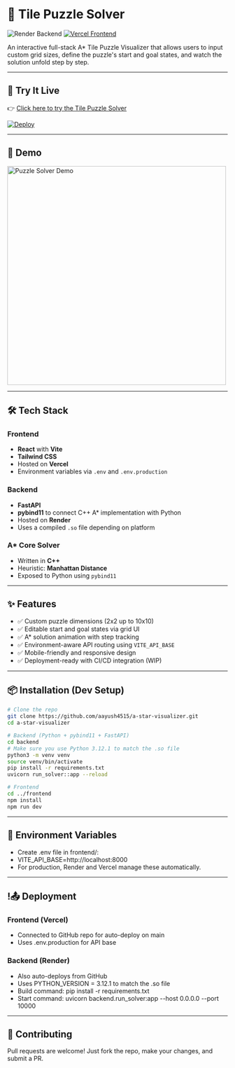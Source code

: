 # 🧩 Tile Puzzle Solver

![Render Backend](https://img.shields.io/badge/render-backend-blue)
[![Vercel Frontend](https://img.shields.io/badge/vercel-frontend-black)](https://tile-puzzle-solver.vercel.app)

An interactive full-stack A* Tile Puzzle Visualizer that allows users to input custom grid sizes, define the puzzle's start and goal states, and watch the solution unfold step by step.

---

## 🚀 Try It Live

👉 [Click here to try the Tile Puzzle Solver](https://tile-puzzle-solver.vercel.app)

[![Deploy](https://vercel.com/button)](https://vercel.com/new/clone?repository-url=https://github.com/aayush4515/a-star-visualizer)

---

## 📸 Demo

<img src="https://raw.githubusercontent.com/aayush4515/a-star-visualizer/main/demo.gif" alt="Puzzle Solver Demo" width="500"/>

---

## 🛠️ Tech Stack

### Frontend
- **React** with **Vite**
- **Tailwind CSS**
- Hosted on **Vercel**
- Environment variables via `.env` and `.env.production`

### Backend
- **FastAPI**
- **pybind11** to connect C++ A* implementation with Python
- Hosted on **Render**
- Uses a compiled `.so` file depending on platform

### A* Core Solver
- Written in **C++**
- Heuristic: **Manhattan Distance**
- Exposed to Python using `pybind11`

---

## ✨ Features

- ✅ Custom puzzle dimensions (2x2 up to 10x10)
- ✅ Editable start and goal states via grid UI
- ✅ A* solution animation with step tracking
- ✅ Environment-aware API routing using `VITE_API_BASE`
- ✅ Mobile-friendly and responsive design
- ✅ Deployment-ready with CI/CD integration (WIP)

---

## 📦 Installation (Dev Setup)

```bash
# Clone the repo
git clone https://github.com/aayush4515/a-star-visualizer.git
cd a-star-visualizer

# Backend (Python + pybind11 + FastAPI)
cd backend
# Make sure you use Python 3.12.1 to match the .so file
python3 -m venv venv
source venv/bin/activate
pip install -r requirements.txt
uvicorn run_solver::app --reload

# Frontend
cd ../frontend
npm install
npm run dev
```

---

## 🔐 Environment Variables
- Create .env file in frontend/:
- VITE_API_BASE=http://localhost:8000
- For production, Render and Vercel manage these automatically.

---

## !📤 Deployment

### Frontend (Vercel)
- Connected to GitHub repo for auto-deploy on main
- Uses .env.production for API base

### Backend (Render)
- Also auto-deploys from GitHub
- Uses PYTHON_VERSION = 3.12.1 to match the .so file
- Build command: pip install -r requirements.txt
- Start command: uvicorn backend.run_solver:app --host 0.0.0.0 --port 10000

---

## 🤝 Contributing
Pull requests are welcome! Just fork the repo, make your changes, and submit a PR.


